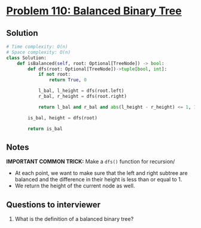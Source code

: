 # [Problem 110: Balanced Binary Tree](https://leetcode.com/problems/balanced-binary-tree/)

## Solution

```py
# Time complexity: O(n)
# Space complexity: O(n)
class Solution:
    def isBalanced(self, root: Optional[TreeNode]) -> bool:
        def dfs(root: Optional[TreeNode])->tuple[bool, int]:
            if not root:
                return True, 0

            l_bal, l_height = dfs(root.left)
            r_bal, r_height = dfs(root.right)

            return l_bal and r_bal and abs(l_height - r_height) <= 1, 1 + max(l_height, r_height)

        is_bal, height = dfs(root)

        return is_bal

```

## Notes

**IMPORTANT COMMON TRICK:** Make a `dfs()` function for recursion/

- At each point, we want to make sure that the left and right subtree are balanced and the difference in their height is less than or equal to 1.
- We return the height of the current node as well.

## Questions to interviewer

1. What is the definition of a balanced binary tree?
